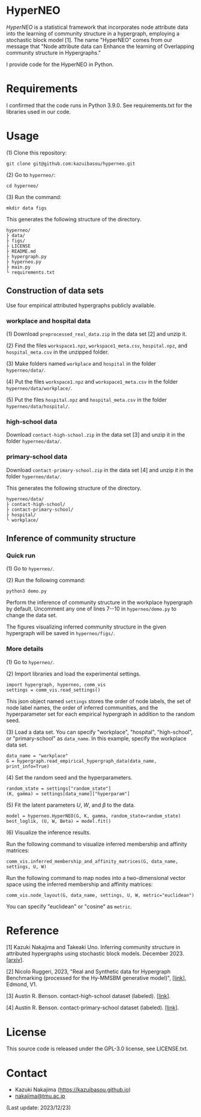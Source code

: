# HyperNEO

*HyperNEO* is a statistical framework that incorporates node attribute data into the learning of community structure in a hypergraph, employing a stochastic block model [1].
The name "HyperNEO" comes from our message that "Node attribute data can Enhance the learning of Overlapping community structure in Hypergraphs."

I provide code for the HyperNEO in Python.

# Requirements
I confirmed that the code runs in Python 3.9.0.
See requirements.txt for the libraries used in our code.

# Usage

(1) Clone this repository:

	git clone git@github.com:kazuibasou/hyperneo.git

(2) Go to `hyperneo/`:

	cd hyperneo/

(3) Run the command:

	mkdir data figs

This generates the following structure of the directory.

	hyperneo/
	├ data/
	├ figs/
	├ LICENSE
	├ README.md
	├ hypergraph.py
	├ hyperneo.py
	├ main.py
	└ requirements.txt

## Construction of data sets

Use four empirical attributed hypergraphs publicly available.

### workplace and hospital data
(1) Download `preprocessed_real_data.zip` in the data set [2] and unzip it.

(2) Find the files `workspace1.npz`, `workspace1_meta.csv`, `hospital.npz`, and `hospital_meta.csv` in the unzipped folder.

(3) Make folders named `workplace` and `hospital` in the folder `hyperneo/data/`.

(4) Put the files `workspace1.npz` and `workspace1_meta.csv` in the folder `hyperneo/data/workplace/`.

(5) Put the files `hospital.npz` and `hospital_meta.csv` in the folder `hyperneo/data/hospital/`.

### high-school data

Download `contact-high-school.zip` in the data set [3] and unzip it in the folder `hyperneo/data/`.

### primary-school data

Download `contact-primary-school.zip` in the data set [4] and unzip it in the folder `hyperneo/data/`.

This generates the following structure of the directory.

	hyperneo/data/
	├ contact-high-school/
	├ contact-primary-school/
	├ hospital/
	└ workplace/

## Inference of community structure

### Quick run

(1) Go to `hyperneo/`.

(2) Run the following command:

	python3 demo.py

Perform the inference of community structure in the workplace hypergraph by default. 
Uncomment any one of lines 7--10 in `hyperneo/demo.py` to change the data set.

The figures visualizing inferred community structure in the given hypergraph will be saved in `hyperneo/figs/`.

### More details

(1) Go to `hyperneo/`.

(2) Import libraries and load the experimental settings.

	import hypergraph, hyperneo, comm_vis
	settings = comm_vis.read_settings()

This json object named `settings` stores the order of node labels, the set of node label names, the order of inferred communities, and the hyperparameter set for each empirical hypergraph in addition to the random seed.

(3) Load a data set. You can specify "workplace", "hospital", "high-school", or "primary-school" as `data_name`. In this example, specify the workplace data set.

	data_name = "workplace"
	G = hypergraph.read_empirical_hypergraph_data(data_name, print_info=True)

(4) Set the random seed and the hyperparameters.

	random_state = settings["random_state"]
	(K, gamma) = settings[data_name]["hyperparam"]

(5) Fit the latent parameters $U$, $W$, and $\beta$ to the data.

	model = hyperneo.HyperNEO(G, K, gamma, random_state=random_state)
	best_loglik, (U, W, Beta) = model.fit()

(6) Visualize the inference results. 

Run the following command to visualize inferred membership and affinity matrices:

	comm_vis.inferred_membership_and_affinity_matrices(G, data_name, settings, U, W)

Run the following command to map nodes into a two-dimensional vector space using the inferred membership and affinity matrices:

	comm_vis.node_layout(G, data_name, settings, U, W, metric="euclidean")

You can specify "euclidean" or "cosine" as `metric`.

# Reference

[1] Kazuki Nakajima and Takeaki Uno. Inferring community structure in attributed hypergraphs using stochastic block models. December 2023. [<a href="">arxiv</a>].

[2] Nicolo Ruggeri, 2023, "Real and Synthetic data for Hypergraph Benchmarking (processed for the Hy-MMSBM generative model)", [<a href="https://doi.org/10.17617/3.HRW0OE">link</a>], Edmond, V1.

[3] Austin R. Benson. contact-high-school dataset (labeled). [<a href="https://www.cs.cornell.edu/~arb/data/contact-high-school-labeled/">link</a>].

[4] Austin R. Benson. contact-primary-school dataset (labeled). [<a href="https://www.cs.cornell.edu/~arb/data/contact-primary-school-labeled/">link</a>].

# License

This source code is released under the GPL-3.0 license, see LICENSE.txt.

# Contact
- Kazuki Nakajima (https://kazuibasou.github.io)
- nakajima@tmu.ac.jp

(Last update: 2023/12/23)